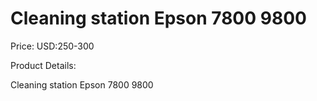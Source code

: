 # Cleaning station Epson 7800 9800

Price: USD:250-300

Product Details:

Cleaning station Epson 7800 9800